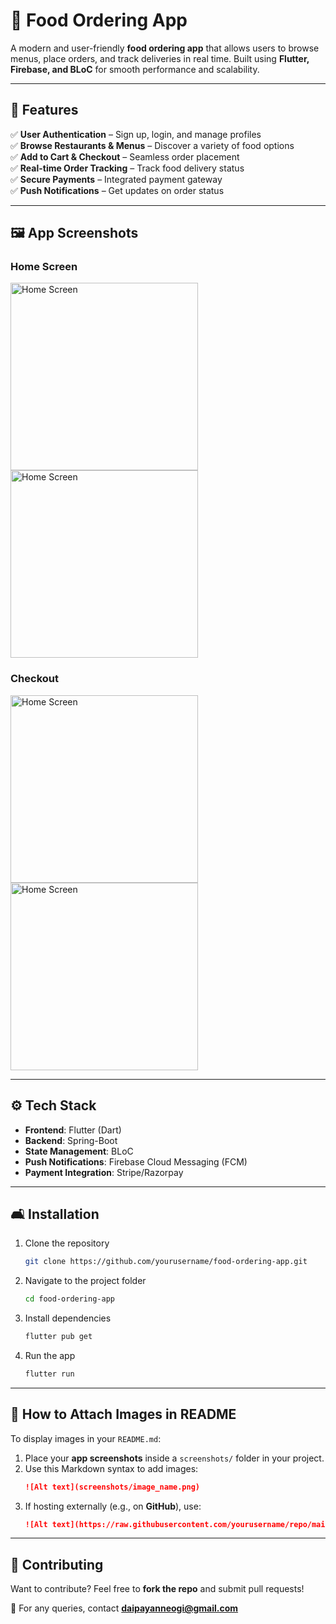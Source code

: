# 🍔 Food Ordering App

A modern and user-friendly **food ordering app** that allows users to browse menus, place orders, and track deliveries in real time. Built using **Flutter, Firebase, and BLoC** for smooth performance and scalability.

---

## 🚀 Features

✅ **User Authentication** – Sign up, login, and manage profiles  
✅ **Browse Restaurants & Menus** – Discover a variety of food options  
✅ **Add to Cart & Checkout** – Seamless order placement  
✅ **Real-time Order Tracking** – Track food delivery status  
✅ **Secure Payments** – Integrated payment gateway  
✅ **Push Notifications** – Get updates on order status

---

## 🖼️ App Screenshots

### Home Screen
<img src="screenshots/home.png" alt="Home Screen" width="300">
<img src="screenshots/home1.png" alt="Home Screen" width="300">


### Checkout
<img src="screenshots/checkout.png" alt="Home Screen" width="300">
<img src="screenshots/checkout1.png" alt="Home Screen" width="300">

---

## ⚙️ Tech Stack

- **Frontend**: Flutter (Dart)
- **Backend**: Spring-Boot
- **State Management**: BLoC
- **Push Notifications**: Firebase Cloud Messaging (FCM)
- **Payment Integration**: Stripe/Razorpay

---

## 🛋️ Installation

1. Clone the repository
   ```sh
   git clone https://github.com/yourusername/food-ordering-app.git
   ```
2. Navigate to the project folder
   ```sh
   cd food-ordering-app
   ```
3. Install dependencies
   ```sh
   flutter pub get
   ```
4. Run the app
   ```sh
   flutter run
   ```

---

## 📸 How to Attach Images in README

To display images in your `README.md`:
1. Place your **app screenshots** inside a `screenshots/` folder in your project.
2. Use this Markdown syntax to add images:
   ```markdown
   ![Alt text](screenshots/image_name.png)
   ```
3. If hosting externally (e.g., on **GitHub**), use:
   ```markdown
   ![Alt text](https://raw.githubusercontent.com/yourusername/repo/main/screenshots/image_name.png)
   ```

---

## 🎉 Contributing

Want to contribute? Feel free to **fork the repo** and submit pull requests!

📩 For any queries, contact **daipayanneogi@gmail.com**  

